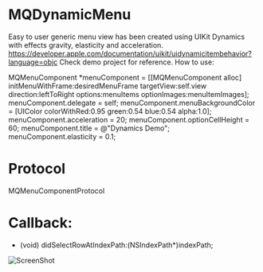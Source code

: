 # MQDynamicMenu

Easy to user generic menu view has been created using UIKit Dynamics with effects gravity, elasticity and acceleration.
https://developer.apple.com/documentation/uikit/uidynamicitembehavior?language=objc
Check demo project for reference.
How to use:

MQMenuComponent *menuComponent = [[MQMenuComponent alloc] initMenuWithFrame:desiredMenuFrame targetView:self.view direction:leftToRight options:menuItems optionImages:menuItemImages];
menuComponent.delegate = self;
menuComponent.menuBackgroundColor = [UIColor colorWithRed:0.95 green:0.54 blue:0.54 alpha:1.0];
menuComponent.acceleration = 20;
menuComponent.optionCellHeight = 60;
menuComponent.title = @"Dynamics Demo";
menuComponent.elasticity = 0.1;

# Protocol
MQMenuComponentProtocol


# Callback:
- (void) didSelectRowAtIndexPath:(NSIndexPath*)indexPath;



![ScreenShot](https://raw.github.com/MubeenQazi/MQDynamicMenu/master/SS1.PNG)
